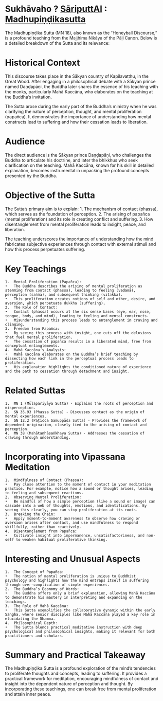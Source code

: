 # Sukhāvaho ? [SāriputtAI](https://chatgpt.com/g/g-p25UYT2UR-sariputtai) : [Madhupiṇḍikasutta](https://suttacentral.net/mn18/en/sujato?lang=en&layout=linebyline&reference=none&notes=asterisk&highlight=false&script=latin)

The Madhupiṇḍika Sutta (MN 18), also known as the “Honeyball Discourse,” is a profound teaching from the Majjhima Nikāya of the Pāḷi Canon. Below is a detailed breakdown of the Sutta and its relevance:

# Historical Context

This discourse takes place in the Sākyan country of Kapilavatthu, in the Great Wood. After engaging in a philosophical debate with a Sākyan prince named Daṇḍapāṇi, the Buddha later shares the essence of his teaching with the monks, particularly Mahā Kaccāna, who elaborates on the teaching at the Buddha’s invitation.

The Sutta arose during the early part of the Buddha’s ministry when he was clarifying the nature of perception, thought, and mental proliferation (papañca). It demonstrates the importance of understanding how mental constructs lead to suffering and how their cessation leads to liberation.

# Audience

The direct audience is the Sākyan prince Daṇḍapāṇi, who challenges the Buddha to articulate his doctrine, and later the bhikkhus who seek clarification on the teaching. Mahā Kaccāna, known for his skill in detailed explanation, becomes instrumental in unpacking the profound concepts presented by the Buddha.

# Objective of the Sutta

The Sutta’s primary aim is to explain:
	1.	The mechanism of contact (phassa), which serves as the foundation of perception.
	2.	The arising of papañca (mental proliferation) and its role in creating conflict and suffering.
	3.	How disentanglement from mental proliferation leads to insight, peace, and liberation.

The teaching underscores the importance of understanding how the mind fabricates subjective experiences through contact with external stimuli and how this process perpetuates suffering.

# Key Teachings
	1.	Mental Proliferation (Papañca):
	•	The Buddha describes the arising of mental proliferation as stemming from contact (phassa), leading to feeling (vedanā), perception (saññā), and subsequent thinking (vitakka).
	•	This proliferation creates notions of self and other, desire, and aversion, which perpetuate dukkha (suffering).
	2.	The Role of Contact:
	•	Contact (phassa) occurs at the six sense bases (eye, ear, nose, tongue, body, and mind), leading to feeling and mental constructs.
	•	Misunderstanding this process leads to entanglement in craving and clinging.
	3.	Freedom from Papañca:
	•	By seeing this process with insight, one cuts off the delusions that fuel mental proliferation.
	•	The cessation of papañca results in a liberated mind, free from conceptual entanglements.
	4.	Mahā Kaccāna’s Analysis:
	•	Mahā Kaccāna elaborates on the Buddha’s brief teaching by dissecting how each link in the perceptual process leads to proliferation.
	•	His explanation highlights the conditioned nature of experience and the path to cessation through detachment and insight.

# Related Suttas
	1.	MN 1 (Mūlapariyāya Sutta) - Explains the roots of perception and misperception.
	2.	SN 35.93 (Phassa Sutta) - Discusses contact as the origin of mental experiences.
	3.	SN 12.2 (Paṭicca Samuppāda Sutta) - Provides the framework of dependent origination, closely tied to the arising of contact and perception.
	4.	MN 38 (Mahātaṇhāsaṅkhaya Sutta) - Addresses the cessation of craving through understanding.

# Incorporating into Vipassana Meditation
	1.	Mindfulness of Contact (Phassa):
	•	Pay close attention to the moment of contact in your meditation practice. For example, notice how a sound or thought arises, leading to feeling and subsequent reactions.
	2.	Observing Mental Proliferation:
	•	Be mindful of how a simple perception (like a sound or image) can cascade into a web of thoughts, emotions, and identifications. By seeing this clearly, you can stop proliferation at its roots.
	3.	Breaking the Chain:
	•	Apply moment-to-moment awareness to observe how craving or aversion arises after contact, and use mindfulness to respond skillfully, rather than reactively.
	4.	Disentanglement from Papañca:
	•	Cultivate insight into impermanence, unsatisfactoriness, and non-self to weaken habitual proliferative thinking.

# Interesting and Unusual Aspects
	1.	The Concept of Papañca:
	•	The notion of mental proliferation is unique to Buddhist psychology and highlights how the mind entraps itself in suffering through over-complication of simple experiences.
	2.	The Buddha’s Economy of Words:
	•	The Buddha offers only a brief explanation, allowing Mahā Kaccāna to demonstrate his mastery in interpreting and expanding on the teachings.
	3.	The Role of Mahā Kaccāna:
	•	This Sutta exemplifies the collaborative dynamic within the early Sangha, where senior disciples like Mahā Kaccāna played a key role in elucidating the Dhamma.
	4.	Philosophical Depth:
	•	The Sutta blends practical meditative instruction with deep psychological and philosophical insights, making it relevant for both practitioners and scholars.

# Summary and Practical Takeaway

The Madhupiṇḍika Sutta is a profound exploration of the mind’s tendencies to proliferate thoughts and concepts, leading to suffering. It provides a practical framework for meditation, encouraging mindfulness of contact and insight into the dependent nature of perception and thought. By incorporating these teachings, one can break free from mental proliferation and attain inner peace.


